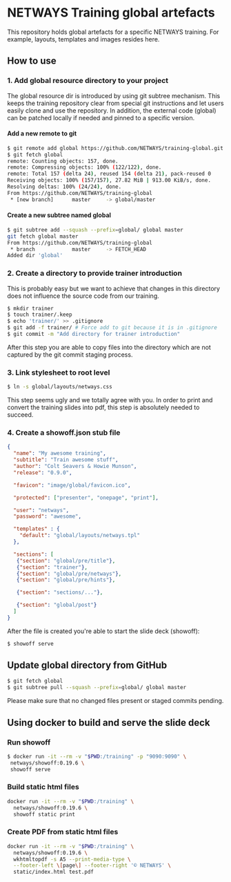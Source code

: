 # NETWAYS Training global artefacts

This repository holds global artefacts for a specific NETWAYS training. For example, layouts, templates and images
resides here.

## How to use

### 1. Add global resource directory to your project

The global resource dir is introduced by using git subtree mechanism. This keeps the training repository clear from
special git instructions and let users easily clone and use the repository. In addition, the external code (global) can
be patched locally if needed and pinned to a specific version.

#### Add a new remote to git
```bash
$ git remote add global https://github.com/NETWAYS/training-global.git
$ git fetch global
remote: Counting objects: 157, done.
remote: Compressing objects: 100% (122/122), done.
remote: Total 157 (delta 24), reused 154 (delta 21), pack-reused 0
Receiving objects: 100% (157/157), 27.82 MiB | 913.00 KiB/s, done.
Resolving deltas: 100% (24/24), done.
From https://github.com/NETWAYS/training-global
 * [new branch]      master     -> global/master
```

#### Create a new subtree named global
```bash
$ git subtree add --squash --prefix=global/ global master
git fetch global master
From https://github.com/NETWAYS/training-global
 * branch            master     -> FETCH_HEAD
Added dir 'global'
```

### 2. Create a directory to provide trainer introduction

This is probably easy but we want to achieve that changes in this directory does not influence the source code from our
training.

```bash
$ mkdir trainer
$ touch trainer/.keep
$ echo 'trainer/' >> .gitignore
$ git add -f trainer/ # Force add to git because it is in .gitignore
$ git commit -m "Add directory for trainer introduction"
```

After this step you are able to copy files into the directory which are not captured by the git commit staging process.

### 3. Link stylesheet to root level

```bash
$ ln -s global/layouts/netways.css
```

This step seems ugly and we totally agree with you. In order to print and convert the training slides into pdf, this
step is absolutely needed to succeed.  

### 4. Create a showoff.json stub file

```json
{ 
  "name": "My awesome training",
  "subtitle": "Train awesome stuff",
  "author": "Colt Seavers & Howie Munson",
  "release": "0.9.0",

  "favicon": "image/global/favicon.ico",

  "protected": ["presenter", "onepage", "print"],

  "user": "netways",
  "password": "awesome",

  "templates" : {
    "default": "global/layouts/netways.tpl"
  },

  "sections": [
   {"section": "global/pre/title"},
   {"section": "trainer"},
   {"section": "global/pre/netways"},
   {"section": "global/pre/hints"},

   {"section": "sections/..."},

   {"section": "global/post"}
  ]
}
```

After the file is created you're able to start the slide deck (showoff):

```bash
$ showoff serve
```

## Update global directory from GitHub

```bash
$ git fetch global
$ git subtree pull --squash --prefix=global/ global master
```

Please make sure that no changed files present or staged commits pending.

## Using docker to build and serve the slide deck

### Run showoff

```bash
$ docker run -it --rm -v "$PWD:/training" -p "9090:9090" \
 netways/showoff:0.19.6 \
 showoff serve
```

### Build static html files

```bash
docker run -it --rm -v "$PWD:/training" \
  netways/showoff:0.19.6 \
  showoff static print
```

### Create PDF from static html files

```bash
docker run -it --rm -v "$PWD:/training" \
  netways/showoff:0.19.6 \
  wkhtmltopdf -s A5 --print-media-type \
  --footer-left \[page\] --footer-right '© NETWAYS' \
  static/index.html test.pdf
```